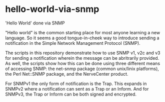 # hello-world-via-snmp
'Hello World' done via SNMP

"Hello world" is the common starting place for most anyone learning a new language. So it seems a good tongue-in-cheek way to introduce sending a notification in the Simple Network Management Protocol (SNMP).

The scripts in this repository demonstrate how to use SNMP v1, v2c and v3 for sending a notification wherein the message can be abritrarily provided.  As well, the scripts show how this can be done using three different means of accessing SNMP: the net-snmp package (common unix/linix platforms), the Perl Net::SNMP package, and the NerveCenter product.

For SNMPv1 the only form of notification is the Trap.  This expands in SNMPv2 where a notification can sent as a Trap or an Inform. And for SNMPv3, the Trap or Inform can be both signed and encrypted.
